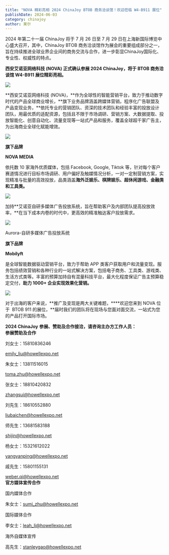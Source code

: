 ```yaml
---
title: "NOVA 精彩亮相 2024 ChinaJoy BTOB 商务洽谈馆！欢迎莅临 W4-B911 展位"
publishDate: 2024-06-03
category: chinajoy
author: 莱尔
---
```


2024 年第二十一届 ChinaJoy 将于 7 月 26 日至 7 月 29 日在上海新国际博览中心盛大召开，其中，ChinaJoy BTOB 商务洽谈馆作为展会的重要组成部分之一，旨在持续推进全球业界企业间的商务交流与合作，进一步彰显ChinaJoy国际化、专业性、权威性的特点。

**西安艾诺亚网络科技 (NOVA) 正式确认参展 2024 ChinaJoy，将于 BTOB 商务洽谈馆 W4-B911 展位精彩亮相。**

![](https://ec-net-1251389766.cos.ap-shanghai.myqcloud.com/wp-content/uploads/2024/06/20240603232112216-1024x298.png)

**西安艾诺亚网络科技 (NOVA)，**作为全球性的智能营销平台，致力于推动数字时代的产品全球商业增长，**旗下业务品牌涵盖跨媒体营销，程序化广告联盟及产品变现业务，**依托专业的营销团队、资深的技术团队和经验丰富的投放设计团队，用最优质的适配资源，包括且不限于市场调研、营销方案、大数据提取、投放智能化、创意自动化、流量变现等一站式产品和服务，覆盖全球超千家广告主，为出海商业全球化赋能增效。

![](https://ec-net-1251389766.cos.ap-shanghai.myqcloud.com/wp-content/uploads/2024/06/20240603232118145.jpg)

**旗下品牌**

**NOVA MEDIA**

依托数 10 家海外优质媒体，包括 Facebook, Google, Tiktok 等，针对每个客户赛道情况进行目标市场调研、用户偏好及触媒情况分析，一对一定制营销方案，实现精准与批量的高效投放，品类涵盖**海外泛娱乐、棋牌娱乐、超休闲游戏、金融类和工具类。**

![](https://ec-net-1251389766.cos.ap-shanghai.myqcloud.com/wp-content/uploads/2024/06/20240603232116253-1024x576.jpg)

加持**艾诺亚自研多媒体广告投放系统，旨在帮助客户及内部团队提高投放效率，**在当下成本内卷的时代中，更高效的精准触达客户投放需求。

![](https://ec-net-1251389766.cos.ap-shanghai.myqcloud.com/wp-content/uploads/2024/06/20240603232118617.jpg)

Aurora-自研多媒体广告投放系统

**旗下品牌**

**Mobilyft**

是全球智能数据驱动营销平台，致力于帮助 APP 类客户获取用户和流量变现。服务包括绩效营销和各种行业的一站式解决方案，包括电子商务、工具类、游戏类、生活方式类等。丰富的预算加持自有混量科技平台，最大化程度保证广告主预算稳定交付，**助力 1000+ 企业实现效果化营销。**

![](https://ec-net-1251389766.cos.ap-shanghai.myqcloud.com/wp-content/uploads/2024/06/20240603232122634.jpg)

对于出海的客户来说，**推广及变现是两大关键难题，****欢迎您来到 NOVA 位于  BTOB 911 的展位，**届时我们的团队将在现场与您面对面交流，一站式为您的产品打开国际市场。

**2024 ChinaJoy** **参展、赞助及合作接洽，请咨询主办方工作人员：**  
**参展赞助及合作**

刘女士：15810836246

[emily\_liu@howellexpo.net](mailto:emily_liu@howellexpo.net)

朱女士：13811516015

toma.zhu@howellexpo.net

张女士：18810420832

zhangsui@howellexpo.net

刘先生：18610552880

liubaichen@howellexpo.net

师先生：13681583188

shijin@howellexpo.net

杨女士：15321612022

yangyanping@howellexpo.net

戚先生：15801155131

weber.qi@howellexpo.net  
**官方媒体宣传合作**

国内媒体合作

朱女士：[sumi\_zhu@howellexpo.net](mailto:sumi_zhu@howellexpo.net)

国际媒体合作

李女士：[leah\_li@howellexpo.net](mailto:leah_li@howellexpo.net)

海外自媒体宣传

高先生：stanleygao@howellexpo.net
